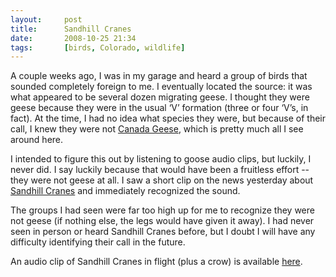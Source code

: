 ```yaml
---
layout:     post
title:      Sandhill Cranes
date:       2008-10-25 21:34
tags:       [birds, Colorado, wildlife]
---
```


A couple weeks ago, I was in my garage and heard a group of birds that sounded completely foreign to me. I eventually located the source: it was what appeared to be several dozen migrating geese. I thought they were geese because they were in the usual ‘V’ formation (three or four ‘V’s, in fact). At the time, I had no idea what species they were, but because of their call, I knew they were not [Canada Geese](http://en.wikipedia.org/wiki/Canada_Goose), which is pretty much all I see around here.

I intended to figure this out by listening to goose audio clips, but luckily, I never did. I say luckily because that would have been a fruitless effort -- they were not geese at all. I saw a short clip on the news yesterday about [Sandhill Cranes](http://en.wikipedia.org/wiki/Sandhill_Crane) and immediately recognized the sound.

The groups I had seen were far too high up for me to recognize they were not geese (if nothing else, the legs would have given it away). I had never seen in person or heard Sandhill Cranes before, but I doubt I will have any difficulty identifying their call in the future.

An audio clip of Sandhill Cranes in flight (plus a crow) is available [here](http://www.iwoodfish.com/Soundfiles/sandhill%20soundtrack.mov).
